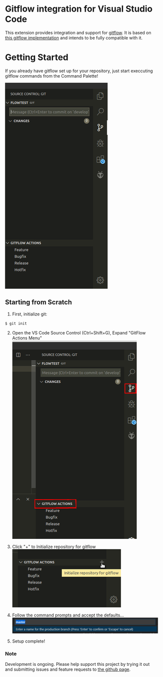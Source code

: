 # Gitflow integration for Visual Studio Code

This extension provides integration and support for [gitflow](http://nvie.com/posts/a-successful-git-branching-model/).
It is based on [this gitflow implementation](https://github.com/nvie/gitflow)
and intends to be fully compatible with it.

# Getting Started

If you already have gitflow set up for your repository, just start execcuting
gitflow commands from the Command Palette!

![Opening example](res/gitflow.png)

## Starting from Scratch

1. First, initialize git:

```sh
$ git init
```

2. Open the VS Code Source Control (Ctrl+Shift+G), Expand "GitFlow Actions Menu"
   ![Open Gitflow Action](res/Step0.png)

3. Click "+" to Initialize repository for gitflow
   ![Initializing Git Flow](res/Step1.png)

4. Follow the command prompts and accept the defaults...
   ![Defaults](res/defaults.PNG)

5. Setup complete!

### Note

Development is ongoing. Please help support this project by trying it out
and submitting issues and feature requests to [the github page](https://github.com/vector-of-bool/vscode-gitflow).
